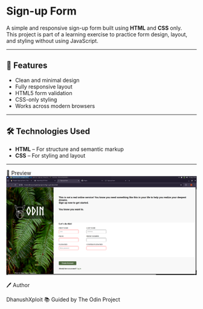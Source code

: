 # Sign-up Form

A simple and responsive sign-up form built using **HTML** and **CSS** only.  
This project is part of a learning exercise to practice form design, layout, and styling without using JavaScript.

---

## 📌 Features
- Clean and minimal design
- Fully responsive layout
- HTML5 form validation
- CSS-only styling
- Works across modern browsers

---

## 🛠️ Technologies Used
- **HTML** – For structure and semantic markup
- **CSS** – For styling and layout

---

📸 Preview
![MyCalci Screenshot](assets/preview.png) 


🖊 Author

DhanushXploit
📚 Guided by The Odin Project

